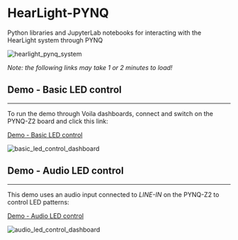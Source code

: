 # HearLight-PYNQ
Python libraries and JupyterLab notebooks for interacting with the HearLight system through PYNQ

![hearlight_pynq_system](https://user-images.githubusercontent.com/62935852/209818985-0693f715-3660-4bd9-9e0c-923f74f5b492.JPG)

*Note: the following links may take 1 or 2 minutes to load!*

## Demo - Basic LED control
---
To run the demo through Voila dashboards, connect and switch on the PYNQ-Z2 board and click this link:

[Demo - Basic LED control](http://192.168.2.99:9090/voila/render/HearLight/notebooks/Demo%20-%20Basic%20LED%20control.ipynb?voila-theme=dark)

![basic_led_control_dashboard](https://user-images.githubusercontent.com/62935852/209841149-93e9d938-f33a-431c-b4f9-727967a476bb.gif)

## Demo - Audio LED control
---
This demo uses an audio input connected to *LINE-IN* on the PYNQ-Z2 to control LED patterns:

[Demo - Audio LED control](http://192.168.2.99:9090/voila/render/HearLight/notebooks/Demo%20-%20Audio%20LED%20control.ipynb?voila-theme=dark)

![audio_led_control_dashboard](https://user-images.githubusercontent.com/62935852/209842235-3d57dc92-70af-4b29-a5dd-6c0d47582834.gif)
